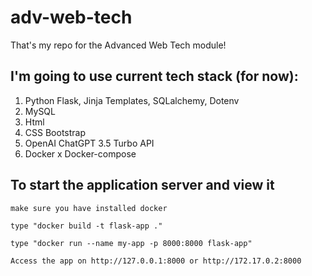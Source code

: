 # adv-web-tech
That's my repo for the Advanced Web Tech module!


## I'm going to use current tech stack (for now): 

1. Python Flask, Jinja Templates, SQLalchemy, Dotenv
2. MySQL
3. Html
4. CSS Bootstrap
5. OpenAI ChatGPT 3.5 Turbo API
6. Docker x Docker-compose

## To start the application server and view it

`make sure you have installed docker`

`type "docker build -t flask-app ."`

`type "docker run --name my-app -p 8000:8000 flask-app"`

`Access the app on http://127.0.0.1:8000 or http://172.17.0.2:8000`
